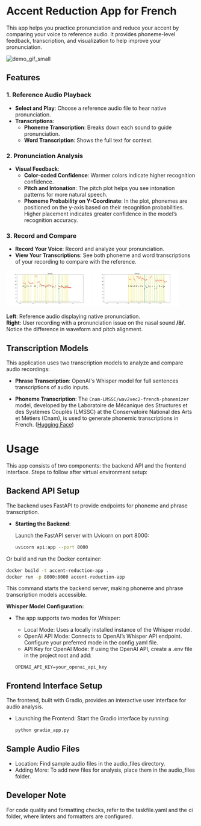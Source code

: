 # Accent Reduction App for French

This app helps you practice pronunciation and reduce your accent by comparing your voice to reference audio. It provides phoneme-level feedback, transcription, and visualization to help improve your pronunciation.

![demo_gif_small](https://github.com/user-attachments/assets/15009414-7fa6-471c-8bfa-2569cc11a38b)

## Features

### 1. Reference Audio Playback

- **Select and Play**: Choose a reference audio file to hear native pronunciation.
- **Transcriptions**:
  - **Phoneme Transcription**: Breaks down each sound to guide pronunciation.
  - **Word Transcription**: Shows the full text for context.

### 2. Pronunciation Analysis

- **Visual Feedback**:
  - **Color-coded Confidence**: Warmer colors indicate higher recognition confidence.
  - **Pitch and Intonation**: The pitch plot helps you see intonation patterns for more natural speech.
  - **Phoneme Probability on Y-Coordinate**: In the plot, phonemes are positioned on the y-axis based on their recognition probabilities. Higher placement indicates greater confidence in the model’s recognition accuracy.

### 3. Record and Compare

- **Record Your Voice**: Record and analyze your pronunciation.
- **View Your Transcriptions**: See both phoneme and word transcriptions of your recording to compare with the reference.


<p float="left">
  <img src="doc/reference.webp" alt="Reference Audio" width="45%" />
  <img src="doc/user_input.webp" alt="Recorded Audio" width="45%" />
</p>

**Left**: Reference audio displaying native pronunciation.  
**Right**: User recording with a pronunciation issue on the nasal sound **/ɑ̃/**. Notice the difference in waveform and pitch alignment.


## Transcription Models

This application uses two transcription models to analyze and compare audio recordings:

- **Phrase Transcription**: OpenAI's Whisper model for full sentences transcriptions of audio inputs.

- **Phoneme Transcription**: The `Cnam-LMSSC/wav2vec2-french-phonemizer` model, developed by the Laboratoire de Mécanique des Structures et des Systèmes Couplés (LMSSC) at the Conservatoire National des Arts et Métiers (Cnam), is used to generate phonemic transcriptions in French. ([Hugging Face](https://huggingface.co/Cnam-LMSSC/wav2vec2-french-phonemizer))

# Usage

This app consists of two components: the backend API and the frontend interface.
Steps to follow after virtual environment setup:
## Backend API Setup

The backend uses FastAPI to provide endpoints for phoneme and phrase transcription.

- **Starting the Backend**:
  
  Launch the FastAPI server with Uvicorn on port 8000:

  ```bash
  uvicorn api:app --port 8000

Or build and run the Docker container:

  ```bash
  docker build -t accent-reduction-app .
  docker run -p 8000:8000 accent-reduction-app
```
This command starts the backend server, making phoneme and phrase transcription models accessible.

**Whisper Model Configuration:**


* The app supports two modes for Whisper:
   *	Local Mode: Uses a locally installed instance of the Whisper model.
   *	OpenAI API Mode: Connects to OpenAI’s Whisper API endpoint.
Configure your preferred mode in the config.yaml file.
  *	API Key for OpenAI Mode:
If using the OpenAI API, create a .env file in the project root and add:

  ```.env
  OPENAI_API_KEY=your_openai_api_key

## Frontend Interface Setup

The frontend, built with Gradio, provides an interactive user interface for audio analysis.
* Launching the Frontend:
Start the Gradio interface by running:

  ```bash
  python gradio_app.py
  ```

## Sample Audio Files

* Location: Find sample audio files in the audio_files directory.
* Adding More: To add new files for analysis, place them in the audio_files folder.

## Developer Note

For code quality and formatting checks, refer to the taskfile.yaml and the ci folder, where linters and formatters are configured.

